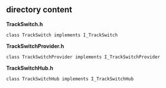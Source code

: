 ## directory content

**TrackSwitch.h**
```
class TrackSwitch implements I_TrackSwitch
```

**TrackSwitchProvider.h**
```
class TrackSwitchProvider implements I_TrackSwitchProvider
```

**TrackSwitchHub.h**
```
class TrackSwitchHub implements I_TrackSwitchHub
```
